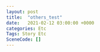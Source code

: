 ```yaml
---
layout: post
title:  "others_test"
date:   2021-02-12 03:00:00 +0000
categories: Etc
Tags: Story Etc
SceneCode: []
---
```

